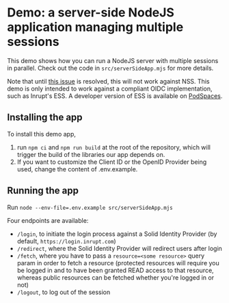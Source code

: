 # Demo: a server-side NodeJS application managing multiple sessions

This demo shows how you can run a NodeJS server with multiple sessions in parallel.
Check out the code in `src/serverSideApp.mjs` for more details.

Note that until [this issue](https://github.com/solid/node-solid-server/issues/1533)
is resolved, this will not work against NSS. This demo is only intended to work
against a compliant OIDC implementation, such as Inrupt's ESS. A developer version
of ESS is available on [PodSpaces](https://start.inrupt.com/).

## Installing the app

To install this demo app,

1. run `npm ci` and `npm run build` at the root of the repository,
   which will trigger the build of the libraries our app depends on.
2. If you want to customize the Client ID or the OpenID Provider being
   used, change the content of .env.example.

## Running the app

Run `node --env-file=.env.example src/serverSideApp.mjs`

Four endpoints are available:

- `/login`, to initiate the login process against a Solid Identity Provider
  (by default, `https://login.inrupt.com`)
- `/redirect`, where the Solid Identity Provider will redirect users after login
- `/fetch`, where you have to pass a `resource=<some resource>` query param in
  order to fetch a resource (protected resources will require you be logged in and to have been granted READ access to that resource, whereas public resources can be fetched whether you're logged in or not)
- `/logout`, to log out of the session
